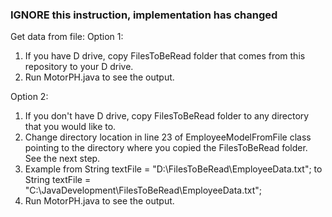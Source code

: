 
### IGNORE this instruction, implementation has changed ###
Get data from file:
Option 1:
1. If you have D drive, copy FilesToBeRead folder that comes from this repository to your D drive.
2. Run MotorPH.java to see the output.

Option 2:
1. If you don't have D drive, copy FilesToBeRead folder to any directory that you would like to.
2. Change directory location in line 23 of EmployeeModelFromFile class pointing to the directory where you copied the FilesToBeRead folder. See the next step.
3. Example from String textFile = "D:\\FilesToBeRead\\EmployeeData.txt"; to String textFile = "C:\\JavaDevelopment\\FilesToBeRead\\EmployeeData.txt";
4. Run MotorPH.java to see the output.
